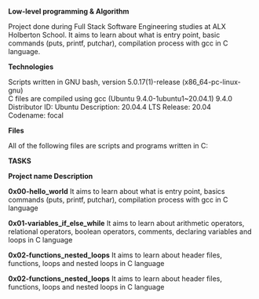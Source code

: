 __Low-level programming & Algorithm__                       

Project done during Full Stack Software Engineering studies at ALX Holberton School. It aims to learn about what is entry point, basic commands (puts, printf, putchar), compilation process with gcc in C language.


__Technologies__                                                                                                                      
                                                                                     

Scripts written in GNU bash, version 5.0.17(1)-release (x86_64-pc-linux-gnu)                                                          
C files are compiled using gcc (Ubuntu 9.4.0-1ubuntu1~20.04.1) 9.4.0                                                              
Distributor ID: Ubuntu 
Description:    20.04.4 LTS
Release:        20.04                                                                                                               
Codename:       focal


__Files__

All of the following files are scripts and programs written in C:
                                              

**TASKS**


**Project name	Description**

**0x00-hello_world**	It aims to learn about what is entry point, basics commands (puts, printf, putchar), compilation process with gcc in C language

**0x01-variables_if_else_while**	It aims to learn about arithmetic operators, relational operators, boolean operators, comments, declaring variables and loops in C language

**0x02-functions_nested_loops**  	It aims to learn about header files, functions, loops and nested loops in C language

**0x02-functions_nested_loops**  	It aims to learn about header files, functions, loops and nested loops in C language
